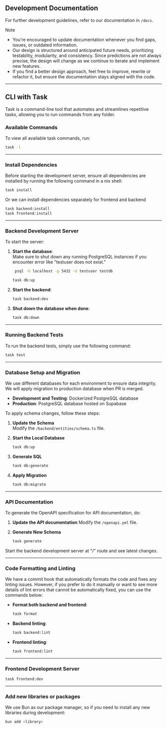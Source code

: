 ## Development Documentation
For further development guidelines, refer to our documentation in `/docs`.
> [!NOTE]
> - You’re encouraged to update documentation whenever you find gaps, issues, or outdated information. 
> - Our design is structured around anticipated future needs, prioritizing testability, modularity, and consistency. Since predictions are not always precise, the design will change as we continue to iterate and implement new features.
> - If you find a better design approach, feel free to improve, rewrite or refactor it, but ensure the documentation stays aligned with the code.

---

## CLI with Task
Task is a command-line tool that automates and streamlines repetitive tasks, allowing you to run commands from any folder.

### Available Commands

To view all available task commands, run:

```bash
task -l
```

-----

### Install Dependencies

Before starting the development server, ensure all dependencies are installed by running the following command in a nix shell:

```bash
task install
```
Or we can install dependencies separately for frontend and backend
```bash
task backend:install
task frontend:install
```

-----

### Backend Development Server

To start the server:

1. **Start the database**:  
   Make sure to shut down any running PostgreSQL instances if you encounter error like "testuser does not exist."

   ```bash
    psql -h localhost -p 5432 -U testuser testdb
   ```

   ```bash
   task db:up
   ```

2. **Start the backend**:

   ```bash
   task backend:dev
   ```

3. **Shut down the database when done**:

   ```bash
   task db:down
   ```

-----

### Running Backend Tests

To run the backend tests, simply use the following command:

```bash
task test
```

-----

### Database Setup and Migration

We use different databases for each environment to ensure data integrity. We will apply migration to production database when PR is merged.

- **Development and Testing**: Dockerized PostgreSQL database
- **Production**: PostgreSQL database hosted on Supabase

To apply schema changes, follow these steps:

1. **Update the Schema**  
   Modify the `/backend/entities/schema.ts` file.

2. **Start the Local Database**  
 
   ```bash
   task db:up
   ```

3. **Generate SQL**  

   ```bash
   task db:generate
   ```
4. **Apply Migration**  

   ```bash
   task db:migrate
   ```
-----

### API Documentation

To generate the OpenAPI specification for API documentation, do:
1. **Update the API documentation**
    Modify the `/openapi.yml` file.

2. **Generate New Schema**

    ```bash
    task generate
    ```
Start the backend development server at "/" route and see latest changes.

-----

### Code Formatting and Linting

We have a commit hook that automatically formats the code and fixes any linting issues. However, if you prefer to do it manually or want to see more details of lint errors that cannot be automatically fixed, you can use the commands below:

- **Format both backend and frontend**:

   ```bash
   task format
   ```

- **Backend linting**:

   ```bash
   task backend:lint
   ```

- **Frontend linting**:

   ```bash
   task frontend:lint
   ```

-----

### Frontend Development Server
```bash
task frontend:dev
```

-----

### Add new libraries or packages
We use Bun as our package manager, so if you need to install any new libraries during development:
```bash
bun add <library>
```
